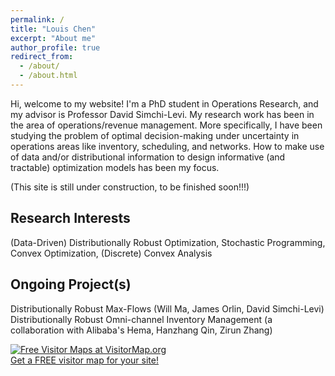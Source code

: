```yaml
---
permalink: /
title: "Louis Chen"
excerpt: "About me"
author_profile: true
redirect_from: 
  - /about/
  - /about.html
---
```


Hi, welcome to my website! I'm a PhD student in Operations Research, and my advisor is Professor David Simchi-Levi. My research work has been in the area of operations/revenue management. More specifically, I have been studying the problem of optimal decision-making under uncertainty in operations areas like inventory, scheduling, and networks. How to make use of data and/or distributional information to design informative (and tractable) optimization models has been my focus.

(This site is still under construction, to be finished soon!!!)


Research Interests
------
(Data-Driven) Distributionally Robust Optimization, Stochastic Programming, Convex Optimization, (Discrete) Convex Analysis


Ongoing Project(s)
------
Distributionally Robust Max-Flows (Will Ma, James Orlin, David Simchi-Levi)
Distributionally Robust Omni-channel Inventory Management (a collaboration with Alibaba's Hema, Hanzhang Qin, Zirun Zhang)

<a href="http://www.visitormap.org/" target="_top"><img src="http://www.visitormap.org/map/m:goshmibeulouiyur/s:1/c:ffffff/p:dot/y:0.png" alt="Free Visitor Maps at VisitorMap.org" border="0"></a><br><a href="http://www.visitormap.org/">Get a FREE visitor map for your site!</a>
